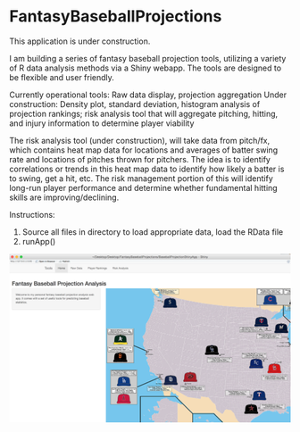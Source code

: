 # FantasyBaseballProjections

This application is under construction.

I am building a series of fantasy baseball projection tools, utilizing a variety of R data analysis methods via a Shiny webapp.
The tools are designed to be flexible and user friendly.

Currently operational tools: Raw data display, projection aggregation
Under construction: Density plot, standard deviation, histogram analysis of projection rankings; risk analysis tool
that will aggregate pitching, hitting, and injury information to determine player viability

The risk analysis tool (under construction), will take data from pitch/fx, which contains heat map data for locations and averages of batter swing rate and locations of pitches thrown for pitchers. The idea is to identify correlations or trends in this heat map data to identify how likely a batter is to swing, get a hit, etc. The risk management portion of this will identify long-run player performance and determine whether fundamental hitting skills are improving/declining.


Instructions:
1) Source all files in directory to load appropriate data, load the RData file
2) runApp()

![alt tag](https://github.com/brandonliu/FantasyBaseballProjections/blob/master/Screen%20Shot%202016-03-25%20at%204.50.05%20PM.png)

